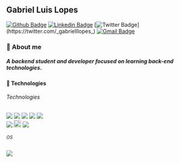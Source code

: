 ## Gabriel Luis Lopes

[![Github Badge](https://img.shields.io/badge/-Github-000?style=flat-square&logo=Github&logoColor=white&link=https://github.com/gabriellopes00)](https://github.com/gabriellopes00)
[![Linkedin Badge](https://img.shields.io/badge/-LinkedIn-blue?style=flat-square&logo=Linkedin&logoColor=white&link=https://www.linkedin.com/in/gabriel-lopes-6625631b0/)](https://www.linkedin.com/in/gabriel-lopes-6625631b0/)
[![Twitter Badge](https://img.shields.io/badge/-Twitter-1ca0f1?style=flat-square&labelColor=1ca0f1&logo=twitter&logoColor=white&link=https://twitter.com/_gabrielllopes_)](https://twitter.com/_gabrielllopes_)
[![Gmail Badge](https://img.shields.io/badge/-Gmail-6633cc?style=flat-square&logo=Gmail&logoColor=white&link=mailto:gabrielluislopes00@gmail.com)](mailto:gabrielluislopes00@gmail.com)

<!--
[![Facebook Badge](	https://img.shields.io/badge/facebook-%231877F2.svg?&style=for-the-badge&logo=facebook&logoColor&white=link:https://www.facebook.com/profile.php?id=100034920821684)](https://www.facebook.com/profile.php?id=100034920821684)
[![Instagram Badge](https://img.shields.io/badge/instagram-%23E4405F.svg?&style=for-the-badge&logo=instagram&logoColor&white=link:https://www.instagram.com/_.gabriellopes/?hl=pt-br)](https://www.instagram.com/_.gabriellopes/?hl=pt-br)-->

### :wave: About me
<h5>A backend student and developer focused on learning back-end technologies.</h5>

<h4>🚀 Technologies</h4>
<h6>Technologies</h6>
<div class="row">
  <img src="https://img.shields.io/badge/node.js%20-%2343853D.svg?&style=for-the-badge&logo=node.js&logoColor=white">
  <img src="https://img.shields.io/badge/bootstrap%20-%23563D7C.svg?&style=for-the-badge&logo=bootstrap&logoColor=white">
  <img src="https://img.shields.io/badge/javascript%20-%23323330.svg?&style=for-the-badge&logo=javascript&logoColor=%23F7DF1E">
  <img src="https://img.shields.io/badge/html5%20-%23E34F26.svg?&style=for-the-badge&logo=html5&logoColor=white">
  <img src="https://img.shields.io/badge/css3%20-%231572B6.svg?&style=for-the-badge&logo=css3&logoColor=white">
</div>
<small><img src="https://devicon.dev/devicon.git/icons/java/java-original.svg" style="width:30px></small>

<h6>Databases</h6>
<div class="row">
  <img class="mr-2" src="https://img.shields.io/badge/mysql-%2300f.svg?&style=for-the-badge&logo=mysql&logoColor=white" style="height:20px">
  <img src="https://img.shields.io/badge/MongoDB-%234ea94b.svg?&style=for-the-badge&logo=mongodb&logoColor=white">
</div>

<h6>OS</h6>
<img src="https://img.shields.io/badge/windows-0078D6?logo=windows&logoColor=white&style=for-the-badge">
